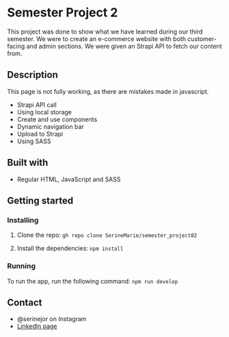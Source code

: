 # Semester Project 2

This project was done to show what we have learned during our third semester. We were to create an e-commerce website with both customer-facing and admin sections. We were given an Strapi API to fetch our content from.

## Description

This page is not fully working, as there are mistakes made in javascript.

- Strapi API call
- Using local storage
- Create and use components
- Dynamic navigation bar
- Upload to Strapi
- Using SASS

## Built with

- Regular HTML, JavaScript and SASS

## Getting started

### Installing

1. Clone the repo:
   `gh repo clone SerineMarie/semester_project02`

2. Install the dependencies:
   `npm install`

### Running

To run the app, run the following command:
`npm run develop`

## Contact

- @serinejor on Instagram
- [LinkedIn page](https://www.linkedin.com/in/serine-jorgensen-0742581b5/)
